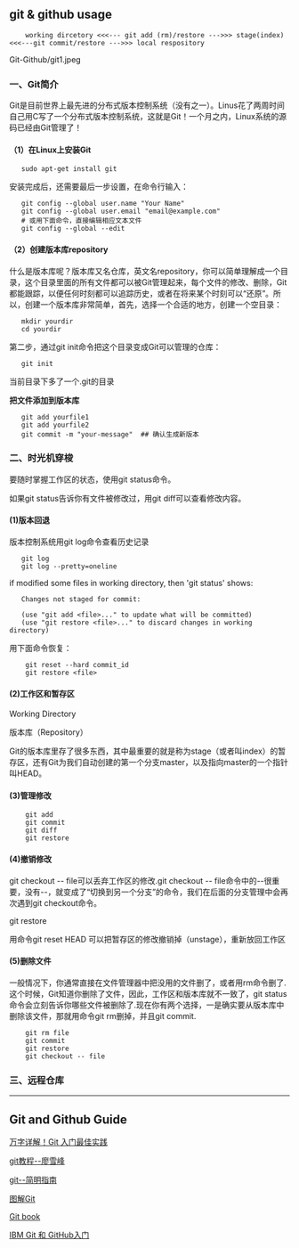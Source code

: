 ## git & github usage

        working dircetory <<<--- git add (rm)/restore --->>> stage(index) <<<---git commit/restore --->>> local respository

Git-Github/git1.jpeg

### 一、Git简介

Git是目前世界上最先进的分布式版本控制系统（没有之一）。Linus花了两周时间自己用C写了一个分布式版本控制系统，这就是Git！一个月之内，Linux系统的源码已经由Git管理了！

#### （1）在Linux上安装Git
       
       sudo apt-get install git

安装完成后，还需要最后一步设置，在命令行输入：

       git config --global user.name "Your Name"
       git config --global user.email "email@example.com"
       # 或用下面命令，直接编辑相应文本文件
       git config --global --edit

#### （2）创建版本库repository

什么是版本库呢？版本库又名仓库，英文名repository，你可以简单理解成一个目录，这个目录里面的所有文件都可以被Git管理起来，每个文件的修改、删除，Git都能跟踪，以便任何时刻都可以追踪历史，或者在将来某个时刻可以“还原”。所以，创建一个版本库非常简单，首先，选择一个合适的地方，创建一个空目录：

       mkdir yourdir
       cd yourdir
第二步，通过git init命令把这个目录变成Git可以管理的仓库：

       git init
当前目录下多了一个.git的目录

**把文件添加到版本库**

       git add yourfile1
       git add yourfile2
       git commit -m "your-message"  ## 确认生成新版本
 
### 二、时光机穿梭

要随时掌握工作区的状态，使用git status命令。

如果git status告诉你有文件被修改过，用git diff可以查看修改内容。

#### (1)版本回退

版本控制系统用git log命令查看历史记录

       git log 
       git log --pretty=oneline

if modified some files in working directory, then 'git status' shows:

       Changes not staged for commit:

       (use "git add <file>..." to update what will be committed)
       (use "git restore <file>..." to discard changes in working directory)
用下面命令恢复：

        git reset --hard commit_id
        git restore <file>

#### (2)工作区和暂存区

Working Directory

版本库（Repository）

Git的版本库里存了很多东西，其中最重要的就是称为stage（或者叫index）的暂存区，还有Git为我们自动创建的第一个分支master，以及指向master的一个指针叫HEAD。

#### (3)管理修改

        git add
        git commit
        git diff
        git restore

#### (4)撤销修改

git checkout -- file可以丢弃工作区的修改.git checkout -- file命令中的--很重要，没有--，就变成了“切换到另一个分支”的命令，我们在后面的分支管理中会再次遇到git checkout命令。

git restore

用命令git reset HEAD <file>可以把暂存区的修改撤销掉（unstage），重新放回工作区
        
#### (5)删除文件

一般情况下，你通常直接在文件管理器中把没用的文件删了，或者用rm命令删了.这个时候，Git知道你删除了文件，因此，工作区和版本库就不一致了，git status命令会立刻告诉你哪些文件被删除了.现在你有两个选择，一是确实要从版本库中删除该文件，那就用命令git rm删掉，并且git commit.

        git rm file
        git commit
        git restore
        git checkout -- file
        
### 三、远程仓库
        
        
        
---
##  Git and Github Guide

  [万字详解！Git 入门最佳实践](https://segmentfault.com/a/1190000038867025)

  [git教程--廖雪峰](https://www.liaoxuefeng.com/wiki/896043488029600)

  [git--简明指南](https://rogerdudler.github.io/git-guide/index.zh.html)

  [图解Git](http://marklodato.github.io/visual-git-guide/index-zh-cn.html)

  [Git book](https://git-scm.com/book/zh/v2)

  [IBM Git 和 GitHub入门](https://www.ibm.com/developerworks/cn/opensource/os-cn-git-and-github-1/index.html?ca=drs-)


